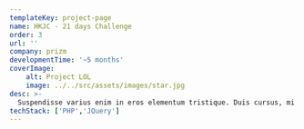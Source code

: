 ```yaml
---
templateKey: project-page
name: HKJC - 21 days Challenge
order: 3
url: ''
company: prizm
developmentTime: '~5 months'
coverImage:
    alt: Project LOL
    image: ../../src/assets/images/star.jpg
desc: >-
  Suspendisse varius enim in eros elementum tristique. Duis cursus, mi quis viverra ornare, eros dolor interdum nulla.
techStack: ['PHP','JQuery']
---
```

